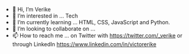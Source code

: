 - 👋 Hi, I’m Verike
- 👀 I’m interested in ... Tech
- 🌱 I’m currently learning ... HTML, CSS, JavaScript and Python.
- 💞️ I’m looking to collaborate on ...
- 📫 How to reach me ... on Twitter with https://twitter.com/_verike or through LinkedIn https://www.linkedin.com/in/victorerike

<!---
verike/verike is a ✨ special ✨ repository because its `README.md` (this file) appears on your GitHub profile.
You can click the Preview link to take a look at your changes.
--->
